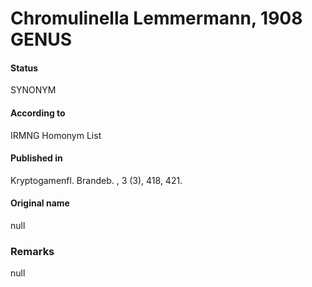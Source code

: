 Chromulinella Lemmermann, 1908 GENUS
=======

#### Status
SYNONYM

#### According to
IRMNG Homonym List

#### Published in
Kryptogamenfl. Brandeb. , 3 (3), 418, 421.

#### Original name
null

### Remarks
null